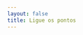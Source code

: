 ```yaml
---
layout: false
title: Ligue os pontos
---
```


<script setup>
import { defineAsyncComponent } from 'vue'
import '../../dist/style.css'

const ConnectTheDots = defineAsyncComponent(() => import('../../').then(m => m.ConnectTheDots))
</script>

<ClientOnly>
  <ConnectTheDots
    statement="Foo2s"
    background="https://t4.ftcdn.net/jpg/03/34/19/13/240_F_334191354_zW1Fj9HPbfJdBPEVe2d6mcuT1w2g8K5y.jpg"
    :options="{
      teste5: 'teste6',
      teste55: 'testfgdsfe65',
      teste655: 'testgfdsgsdgde665',
      tes1te55: 'testgfdsgdfsgfds35e65'
    }"
  />
</ClientOnly>
